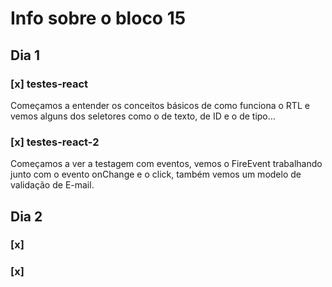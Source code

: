 # Info sobre o bloco 15
## Dia 1
### [x] testes-react
Começamos a entender os conceitos básicos de como funciona o RTL e vemos alguns dos seletores como o de texto, de ID e o de tipo...
### [x] testes-react-2
Começamos a ver a testagem com eventos, vemos o FireEvent trabalhando junto com o evento onChange e o click, também vemos um modelo de validação de E-mail.
## Dia 2
### [x] 
### [x] 
